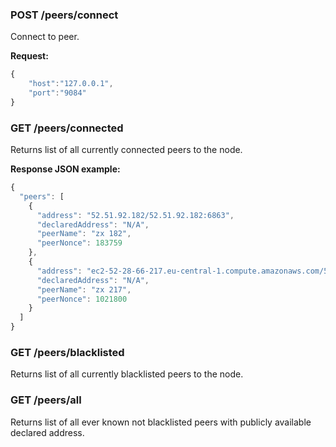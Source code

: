### POST /peers/connect

Connect to peer.

**Request:**

```js
{
	"host":"127.0.0.1",
	"port":"9084"
}
```

### GET /peers/connected

Returns list of all currently connected peers to the node.

**Response JSON example:**

```js
{
  "peers": [
    {
      "address": "52.51.92.182/52.51.92.182:6863",
      "declaredAddress": "N/A",
      "peerName": "zx 182",
      "peerNonce": 183759
    },
    {
      "address": "ec2-52-28-66-217.eu-central-1.compute.amazonaws.com/52.28.66.217:6863",
      "declaredAddress": "N/A",
      "peerName": "zx 217",
      "peerNonce": 1021800
    }
  ]
}
```

### GET /peers/blacklisted

Returns list of all currently blacklisted peers to the node.

### GET /peers/all

Returns list of all ever known not blacklisted peers with publicly available declared address.

